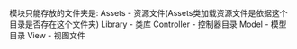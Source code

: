 模块只能存放的文件夹是:
    Assets  - 资源文件(Assets类加载资源文件是依据这个目录是否存在这个文件夹)
    Library - 类库
    Controller - 控制器目录
    Model   - 模型目录
    View    - 视图文件

